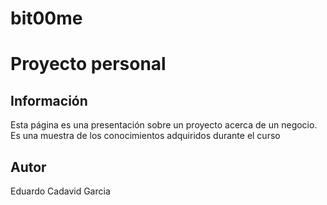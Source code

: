 # bit00me
# Proyecto personal


## Información

Esta página es una presentación sobre un proyecto acerca de un negocio. Es una muestra de los conocimientos adquiridos durante el curso

## Autor

Eduardo Cadavid Garcia
